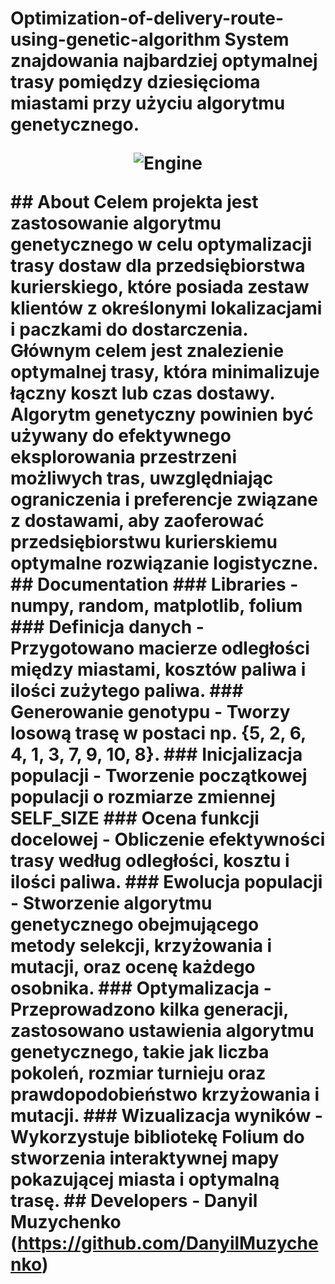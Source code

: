 # Optimization-of-delivery-route-using-genetic-algorithm System znajdowania najbardziej optymalnej trasy pomiędzy dziesięcioma miastami przy użyciu algorytmu genetycznego. <p align="center"> <img src="https://img.shields.io/badge/Engine-PyCharm%2023-B7F352" alt="Engine"> </p> ## About Celem projekta jest zastosowanie algorytmu genetycznego w celu optymalizacji trasy dostaw dla przedsiębiorstwa kurierskiego, które posiada zestaw klientów z określonymi lokalizacjami i paczkami do dostarczenia. Głównym celem jest znalezienie optymalnej trasy, która minimalizuje łączny koszt lub czas dostawy. Algorytm genetyczny powinien być używany do efektywnego eksplorowania przestrzeni możliwych tras, uwzględniając ograniczenia i preferencje związane z dostawami, aby zaoferować przedsiębiorstwu kurierskiemu optymalne rozwiązanie logistyczne. </br> ## Documentation ### Libraries - numpy, random, matplotlib, folium ### Definicja danych - Przygotowano macierze odległości między miastami, kosztów paliwa i ilości zużytego paliwa. ### Generowanie genotypu - Tworzy losową trasę w postaci np. {5, 2, 6, 4, 1, 3, 7, 9, 10, 8}. ### Inicjalizacja populacji - Tworzenie początkowej populacji o rozmiarze zmiennej SELF_SIZE ### Ocena funkcji docelowej - Obliczenie efektywności trasy według odległości, kosztu i ilości paliwa. ### Ewolucja populacji - Stworzenie algorytmu genetycznego obejmującego metody selekcji, krzyżowania i mutacji, oraz ocenę każdego osobnika. ### Optymalizacja - Przeprowadzono kilka generacji, zastosowano ustawienia algorytmu genetycznego, takie jak liczba pokoleń, rozmiar turnieju oraz prawdopodobieństwo krzyżowania i mutacji. ### Wizualizacja wyników - Wykorzystuje bibliotekę Folium do stworzenia interaktywnej mapy pokazującej miasta i optymalną trasę. ## Developers - Danyil Muzychenko (https://github.com/DanyilMuzychenko)
